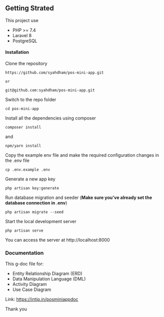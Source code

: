 ## Getting Strated

This project use

- PHP >= 7.4
- Laravel 8
- PostgreSQL

#### Installation

Clone the repository

~~~
https://github.com/syahdham/pos-mini-app.git

or

git@github.com:syahdham/pos-mini-app.git
~~~

Switch to the repo folder

~~~
cd pos-mini-app
~~~

Install all the dependencies using composer

~~~
composer install
~~~
and
~~~
npm/yarn install
~~~

Copy the example env file and make the required configuration changes in the .env file

~~~
cp .env.example .env
~~~

Generate a new app key

~~~
php artisan key:generate
~~~

Run database migration and seeder (<b>Make sure you've already set the database connection in .env</b>)

~~~
php artisan migrate --seed
~~~

Start the local development server

~~~
php artisan serve
~~~

You can access the server at http://localhost:8000

### Documentation

This g-doc file for: 

- Entity Relationship Diagram (ERD)
- Data Manipulation Language (DML)
- Activity Diagram
- Use Case Diagram

Link: https://intip.in/posminiappdoc

Thank you



